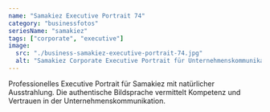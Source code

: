 ```yaml
---
name: "Samakiez Executive Portrait 74"
category: "businessfotos"
seriesName: "samakiez"
tags: ["corporate", "executive"]
image:
  src: "./business-samakiez-executive-portrait-74.jpg"
  alt: "Samakiez Corporate Executive Portrait für Unternehmenskommunikation"
---
```


Professionelles Executive Portrait für Samakiez mit natürlicher Ausstrahlung. Die authentische Bildsprache vermittelt Kompetenz und Vertrauen in der Unternehmenskommunikation.